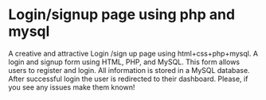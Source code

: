 # Login/signup page using php and mysql
A creative and attractive Login /sign up page using html+css+php+mysql. 
A login and signup form using HTML, PHP, and MySQL. This form allows users to register and login. All information is stored in a MySQL database. After successful login the user is redirected to their dashboard.  Please, if you see any issues make them known!
